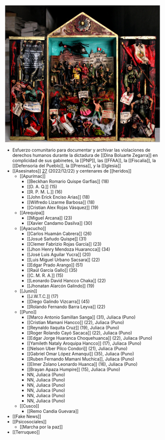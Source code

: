 ![Retablo 'Yawarniyki Waqachiwan' (Tu sangre me hace llorar) del artista ayacuchano Reynaldo Quispe Flores](../assets/retablo-yawarniyki-waqachiwan.jpeg "'Yawarniyki Waqachiwan' (Tu sangre me hace llorar)")

<!-- https://twitter.com/AdrianSarriaM/status/1607394508211384326 -->

- Esfuerzo comunitario para documentar y archivar las violaciones de derechos humanos durante la dictadura de [[Dina Boluarte Zegarra]] en complicidad de sus gabinetes, la [[PNP]], las [[FFAA]], la [[Fiscalia]], la [[Defensoria del Pueblo]], la [[Prensa]], y la [[Iglesia]]
- [[Asesinatos]] [27](https://twitter.com/Minsa_Peru/status/1606065130831114242) (2022/12/22) y centenares de [[heridos]]
  - [[Apurímac]]
    - [[Beckhan Romario Quispe Garfias]] (18)
    - [[D. A. Q.]] (15)
    - [[R. P. M. L.]] (16)
    - [[John Erick Enciso Arias]] (18)
    - [[Wilfredo Lizarme Barbosa]] (18)
    - [[Cristian Alex Rojas Vásquez]] (19)
  - [[Arequipa]]
    - [[Miguel Arcana]] (23)
    - [[Xavier Candamo Dasilva]] (30)
  - [[Ayacucho]]
    - [[Carlos Huamán Cabrera]] (26)
    - [[Josué Sañudo Quispe]] (31)
    - [[Clemer Fabrizio Rojas García]] (23)
    - [[Jhon Henry Mendoza Huarancca]] (34)
    - [[José Luis Aguilar Yucra]] (20)
    - [[Luis Miguel Urbano Sacsara]] (22)
    - [[Edgar Prado Arango]] (51)
    - [[Raúl García Gallo]] (35)
    - [[C. M. R. A.]] (15)
    - [[Leonardo David Hancco Chaka]] (22)
    - [[Jhonatan Alarcón Galindo]] (19)
  - [[Junin]]
    - [[J.W.T.C.]] (17)
    - [[Diego Galindo Vizcarra]] (45)
    - [[Rolando Fernando Barra Leyva]] (22)
  - [[Puno]]
    - [[Marco Antonio Samillan Sanga]] (31), Juliaca (Puno)
    - [[Cristian Mamani Hancco]] (22), Juliaca (Puno)
    - [[Reynaldo Ilaquita Cruz]] (19), Juliaca (Puno)
    - [[Roger Rolando Cayó Sacaca]] (22), Juliaca (Puno)
    - [[Edgar Jorge Huaranca Choquehuanca]] (22), Juliaca (Puno)
    - [[Yamileth Nataly Aroquipa Hancco]] (17), Juliaca (Puno)
    - [[Nelson Uber Pilco Condori]] (21), Juliaca (Puno)
    - [[Gabriel Omar López Amanqui]] (35), Juliaca (Puno)
    - [[Ruben Fernando Mamani Muchica]], Juliaca (Puno)
    - [[Elmer Zolano Leonardo Huanca]] (16), Juliaca (Puno)
    - [[Brayan Apaza Humpire]] (15), Juliaca (Puno)
    - NN, Juliaca (Puno)
    - NN, Juliaca (Puno)
    - NN, Juliaca (Puno)
    - NN, Juliaca (Puno)
    - NN, Juliaca (Puno)
    - NN, Juliaca (Puno)
  - [[Cusco]]
    - [[Remo Candia Guevara]]
- [[Fake News]]
- [[Psicosociales]]
  - [[Marcha por la paz]]
- [[Terruqueo]]
